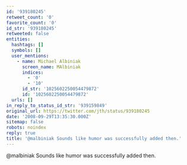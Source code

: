 ```yaml
---
id: '939180245'
retweet_count: '0'
favorite_count: '0'
id_str: '939180245'
retweeted: false
entities:
  hashtags: []
  symbols: []
  user_mentions:
    - name: Michael Albiniak
      screen_name: MAlbiniak
      indices:
        - '0'
        - '10'
      id_str: '1025602250054479872'
      id: '1025602250054479872'
  urls: []
in_reply_to_status_id_str: '939159849'
original_url: https://twitter.com/jth/status/939180245
date: '2008-09-29T13:35:30.000Z'
sitemap: false
robots: noindex
reply: true
title: '@malbiniak Sounds like humor was successfully added then.'
---
```


@malbiniak Sounds like humor was successfully added then.